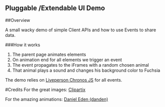 Pluggable /Extendable UI Demo
------------------------------

##Overview

A small wacky demo of simple Client APIs and how to use Events to share data.   
 
###How it works 
1. The parent page animates elements
2. On animation end for all elements we trigger an event
3. The event propagates to the iFrames with a random chosen animal
4. That animal plays a sound and changes his background color to Fuchsia
 
The demo relies on [Liveperson Chronos JS](https://github.com/LivePersonInc/chronosjs) for all events.
 
#Credits
For the great images:
[Clipartix](https://clipartix.com)  

For the amazing animations:
[Daniel Eden (danden)](https://github.com/daneden/animate.css)
